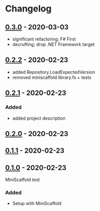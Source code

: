 # Changelog

## [0.3.0] - 2020-03-03

- significant refactoring; F# First
- decrufting; drop .NET Framework target

## [0.2.2] - 2020-02-23

- added Repository.LoadExpectedVersion
- removed miniscaffold library.fs + tests

## [0.2.1] - 2020-02-23

### Added
- added project description

## [0.2.0] - 2020-02-23

## [0.1.1] - 2020-02-23

## [0.1.0] - 2020-02-23

MiniScaffold test

### Added
- Setup with MiniScaffold

[Unreleased]: https://github.com/jltrem/Fescq/compare/v0.3.0...HEAD
[0.3.0]: https://github.com/jltrem/Fescq/compare/v0.2.2...v0.3.0
[0.2.2]: https://github.com/jltrem/Fescq/compare/v0.2.1...v0.2.2
[0.2.1]: https://github.com/jltrem/Fescq/compare/v0.2.0...v0.2.1
[0.2.0]: https://github.com/jltrem/Fescq/compare/v0.1.1...v0.2.0
[0.1.1]: https://github.com/jltrem/Fescq/compare/v0.1.0...v0.1.1
[0.1.0]: https://github.com/jltrem/Fescq.git/releases/tag/v0.1.0
